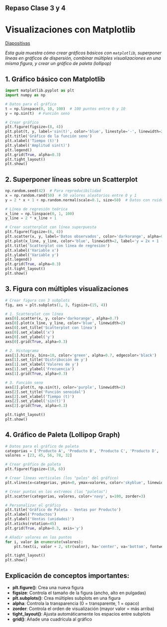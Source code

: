 ## Repaso Clase 3 y 4


# Visualizaciones con Matplotlib
[Diapositivas](https://docs.google.com/presentation/d/1BCmhYqiqKTKSm4hUkzXXuEcBJTAXw25j3oYJyqioTPQ/edit?slide=id.p1#slide=id.p1)

*Esta guía muestra cómo crear gráficos básicos con `matplotlib`, superponer líneas en gráficos de dispersión, combinar múltiples visualizaciones en una misma figura, y crear un gráfico de paleta (lollipop)*

## 1. Gráfico básico con Matplotlib

```python
import matplotlib.pyplot as plt
import numpy as np

# Datos para el gráfico
t = np.linspace(0, 10, 100)  # 100 puntos entre 0 y 10
y = np.sin(t)  # Función seno

# Crear gráfico
plt.figure(figsize=(8, 4))
plt.plot(t, y, label='sin(t)', color='blue', linestyle='-', linewidth=2)
plt.title('Gráfico de la función seno')
plt.xlabel('Tiempo (t)')
plt.ylabel('Amplitud sin(t)')
plt.legend()
plt.grid(True, alpha=0.3)
plt.tight_layout()
plt.show()
```

## 2. Superponer líneas sobre un Scatterplot

```python
np.random.seed(42)  # Para reproducibilidad
x = np.random.rand(50)  # 50 valores aleatorios entre 0 y 1
y = 2 * x + 1 + np.random.normal(scale=0.1, size=50)  # Datos con ruido

# Línea de regresión teórica
x_line = np.linspace(0, 1, 100)
y_line = 2 * x_line + 1

# Crear scatterplot con línea superpuesta
plt.figure(figsize=(6, 4))
plt.scatter(x, y, label='Datos observados', color='darkorange', alpha=0.7)
plt.plot(x_line, y_line, color='blue', linewidth=2, label='y = 2x + 1 (teórica)')
plt.title('Scatterplot con línea de regresión')
plt.xlabel('Variable x')
plt.ylabel('Variable y')
plt.legend()
plt.grid(True, alpha=0.3)
plt.tight_layout()
plt.show()
```

## 3. Figura con múltiples visualizaciones

```python
# Crear figura con 3 subplots
fig, axs = plt.subplots(1, 3, figsize=(15, 4))

# 1. Scatterplot con línea
axs[0].scatter(x, y, color='darkorange', alpha=0.7)
axs[0].plot(x_line, y_line, color='blue', linewidth=2)
axs[0].set_title('Scatterplot con línea')
axs[0].set_xlabel('x')
axs[0].set_ylabel('y')
axs[0].grid(True, alpha=0.3)

# 2. Histograma
axs[1].hist(y, bins=10, color='green', alpha=0.7, edgecolor='black')
axs[1].set_title('Distribución de y')
axs[1].set_xlabel('Valores de y')
axs[1].set_ylabel('Frecuencia')
axs[1].grid(True, alpha=0.3)

# 3. Función seno
axs[2].plot(t, np.sin(t), color='purple', linewidth=2)
axs[2].set_title('Función senoidal')
axs[2].set_xlabel('Tiempo (t)')
axs[2].set_ylabel('sin(t)')
axs[2].grid(True, alpha=0.3)

plt.tight_layout()
plt.show()
```

## 4. Gráfico de Paleta (Lollipop Graph)

```python
# Datos para el gráfico de paleta
categorias = ['Producto A', 'Producto B', 'Producto C', 'Producto D', 'Producto E']
valores = [23, 45, 56, 78, 32]

# Crear gráfico de paleta
plt.figure(figsize=(10, 6))

# Crear líneas verticales (los "palos" del gráfico)
plt.vlines(x=categorias, ymin=0, ymax=valores, color='skyblue', linewidth=2)

# Crear puntos en los extremos (las "paletas")
plt.scatter(categorias, valores, color='navy', s=100, zorder=3)

# Personalizar el gráfico
plt.title('Gráfico de Paleta - Ventas por Producto')
plt.xlabel('Productos')
plt.ylabel('Ventas (unidades)')
plt.xticks(rotation=45)
plt.grid(True, alpha=0.3, axis='y')

# Añadir valores en los puntos
for i, valor in enumerate(valores):
    plt.text(i, valor + 2, str(valor), ha='center', va='bottom', fontweight='bold')

plt.tight_layout()
plt.show()
```

## Explicación de conceptos importantes:

- **plt.figure()**: Crea una nueva figura
- **figsize**: Controla el tamaño de la figura (ancho, alto en pulgadas)
- **plt.subplots()**: Crea múltiples subplots en una figura
- **alpha**: Controla la transparencia (0 = transparente, 1 = opaco)
- **zorder**: Controla el orden de visualización (mayor valor = más arriba)
- **tight_layout()**: Ajusta automáticamente los espacios entre subplots
- **grid()**: Añade una cuadrícula al gráfico
